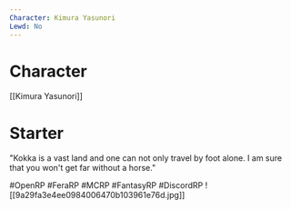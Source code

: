```yaml
---
Character: Kimura Yasunori
Lewd: No
---
```

# Character
[[Kimura Yasunori]]

# Starter
"Kokka is a vast land and one can not only travel by foot alone. I am sure that you won't get far without a horse."  

#OpenRP #FeraRP #MCRP #FantasyRP #DiscordRP
![[9a29fa3e4ee0984006470b103961e76d.jpg]]